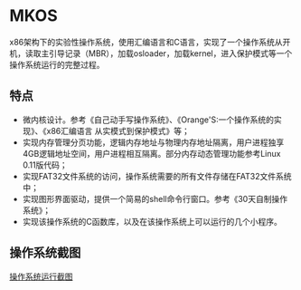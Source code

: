 # MKOS
x86架构下的实验性操作系统，使用汇编语言和C语言，实现了一个操作系统从开机，读取主引导记录（MBR），加载osloader，加载kernel，进入保护模式等一个操作系统运行的完整过程。
## 特点
* 微内核设计。参考《自己动手写操作系统》、《Orange'S:一个操作系统的实现》、《x86汇编语言 从实模式到保护模式》等；
* 实现内存管理分页功能，逻辑内存地址与物理内存地址隔离，用户进程独享4GB逻辑地址空间，用户进程相互隔离。部分内存动态管理功能参考Linux 0.11版代码；
* 实现FAT32文件系统的访问，操作系统需要的所有文件存储在FAT32文件系统中；
* 实现图形界面驱动，提供一个简易的shell命令行窗口。参考《30天自制操作系统》；
* 实现该操作系统的C函数库，以及在该操作系统上可以运行的几个小程序。
## 操作系统截图
[操作系统运行截图](https://github.com/zxb4221/MKOS/blob/master/snapshot/2015-04-21%2009:58:15.png "操作系统运行截图")

